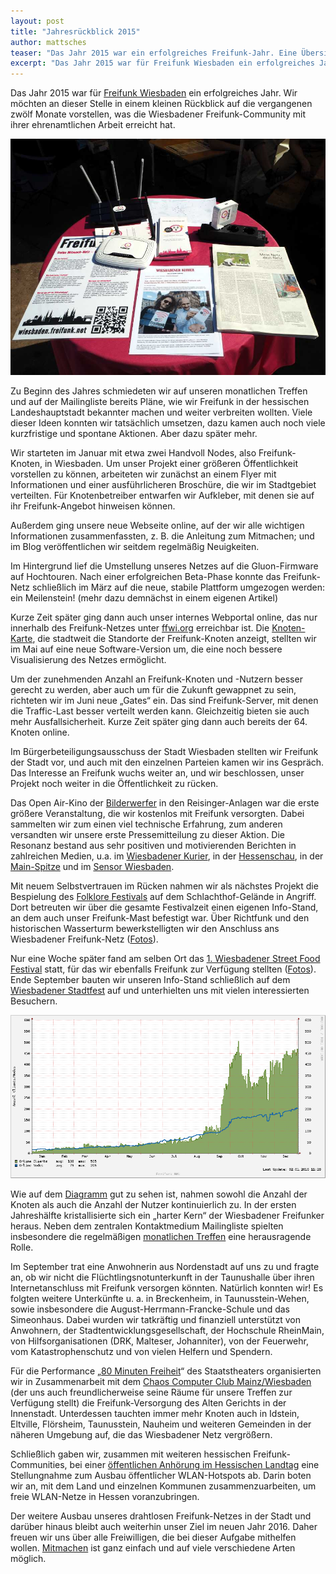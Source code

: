 ```yaml
---
layout: post
title: "Jahresrückblick 2015"
author: mattsches
teaser: "Das Jahr 2015 war ein erfolgreiches Freifunk-Jahr. Eine Übersicht darüber, was wir in den vergangenen zwölf Monaten erreicht haben."
excerpt: "Das Jahr 2015 war für Freifunk Wiesbaden ein erfolgreiches Jahr. Wir möchten an dieser Stelle in einem kleinen Rückblick auf die vergangenen zwölf Monate vorstellen, was die Wiesbadener Freifunk-Community mit ihrer ehrenamtlichen Arbeit erreicht hat."
---
```

Das Jahr 2015 war für [Freifunk Wiesbaden](http://wiesbaden.freifunk.net/) ein erfolgreiches Jahr. Wir möchten an dieser Stelle in einem kleinen Rückblick auf die vergangenen zwölf Monate vorstellen, was die Wiesbadener Freifunk-Community mit ihrer ehrenamtlichen Arbeit erreicht hat.

![Info-Tisch auf dem Folklore 2015](/images/blog/folklore_2015_info_tisch.jpg)

Zu Beginn des Jahres schmiedeten wir auf unseren monatlichen Treffen und auf der Mailingliste bereits Pläne, wie wir Freifunk in der hessischen Landeshauptstadt bekannter machen und weiter verbreiten wollten. Viele dieser Ideen konnten wir tatsächlich umsetzen, dazu kamen auch noch viele kurzfristige und spontane Aktionen. Aber dazu später mehr.

Wir starteten im Januar mit etwa zwei Handvoll Nodes, also Freifunk-Knoten, in Wiesbaden. Um unser Projekt einer größeren Öffentlichkeit vorstellen zu können, arbeiteten wir zunächst an einem Flyer mit Informationen und einer ausführlicheren Broschüre, die wir im Stadtgebiet verteilten. Für Knotenbetreiber entwarfen wir Aufkleber, mit denen sie auf ihr Freifunk-Angebot hinweisen können.

Außerdem ging unsere neue Webseite online, auf der wir alle wichtigen Informationen zusammenfassten, z. B. die Anleitung zum Mitmachen; und im Blog veröffentlichen wir seitdem regelmäßig Neuigkeiten.

Im Hintergrund lief die Umstellung unseres Netzes auf die Gluon-Firmware auf Hochtouren. Nach einer erfolgreichen Beta-Phase konnte das Freifunk-Netz schließlich im März auf die neue, stabile Plattform umgezogen werden: ein Meilenstein! (mehr dazu demnächst in einem eigenen Artikel)

Kurze Zeit später ging dann auch unser internes Webportal online, das nur innerhalb des Freifunk-Netzes unter [ffwi.org](http://ffwi.org/) erreichbar ist. Die [Knoten-Karte](https://map.wiesbaden.freifunk.net/), die stadtweit die Standorte der Freifunk-Knoten anzeigt, stellten wir im Mai auf eine neue Software-Version um, die eine noch bessere Visualisierung des Netzes ermöglicht.

Um der zunehmenden Anzahl an Freifunk-Knoten und -Nutzern besser gerecht zu werden, aber auch um für die Zukunft gewappnet zu sein, richteten wir im Juni neue „Gates“ ein. Das sind Freifunk-Server, mit denen die Traffic-Last besser verteilt werden kann. Gleichzeitig bieten sie auch mehr Ausfallsicherheit. Kurze Zeit später ging dann auch bereits der 64. Knoten online.

Im Bürgerbeteiligungsausschuss der Stadt Wiesbaden stellten wir Freifunk der Stadt vor, und auch mit den einzelnen Parteien kamen wir ins Gespräch. Das Interesse an Freifunk wuchs weiter an, und wir beschlossen, unser Projekt noch weiter in die Öffentlichkeit zu rücken.

Das Open Air-Kino der [Bilderwerfer](http://bilderwerfer.de/) in den Reisinger-Anlagen war die erste größere Veranstaltung, die wir kostenlos mit Freifunk versorgten. Dabei sammelten wir zum einen viel technische Erfahrung, zum anderen versandten wir unsere erste Pressemitteilung zu dieser Aktion. Die Resonanz bestand aus sehr positiven und motivierenden Berichten in zahlreichen Medien, u.a. im [Wiesbadener Kurier](http://www.wiesbadener-kurier.de/lokales/wiesbaden/nachrichten-wiesbaden/aus-vielen-knoten-wird-ein-netz-initiative-freifunk-will-kostenloses-wlan-in-wiesbaden-aufbauen_15946139.htm), in der [Hessenschau](https://www.youtube.com/watch?v=JwZBItLY8Mk), in der [Main-Spitze](http://www.main-spitze.de/lokales/nauheim/erster-freifunk-knoten-geht-am-nauheimer-kulturbahnhof-online_16212818.htm) und im [Sensor Wiesbaden](http://www.sensor-wiesbaden.de/freifunk-sorgt-fuer-freies-wlan-in-wiesbaden-gelungene-premiere-beim-open-air-kino-heute-offenes-treffen-fuer-alle/).

Mit neuem Selbstvertrauen im Rücken nahmen wir als nächstes Projekt die Bespielung des [Folklore Festivals](http://www.folklore-wiesbaden.de/) auf dem Schlachthof-Gelände in Angriff. Dort betreuten wir über die gesamte Festivalzeit einen eigenen Info-Stand, an dem auch unser Freifunk-Mast befestigt war. Über Richtfunk und den historischen Wasserturm bewerkstelligten wir den Anschluss ans Wiesbadener Freifunk-Netz ([Fotos](http://photos.wiesbaden.freifunk.net/index.php?/category/3)).

Nur eine Woche später fand am selben Ort das [1. Wiesbadener Street Food Festival](https://www.facebook.com/events/490898754391319/) statt, für das wir ebenfalls Freifunk zur Verfügung stellten ([Fotos](http://photos.wiesbaden.freifunk.net/index.php?/category/6)). Ende September bauten wir unseren Info-Stand schließlich auf dem [Wiesbadener Stadtfest](http://www.wiesbaden.de/stadtfest) auf und unterhielten uns mit vielen interessierten Besuchern.

![Graph](/images/blog/graph_2015.png)

Wie auf dem [Diagramm](/images/blog/graph_2015.png) gut zu sehen ist, nahmen sowohl die Anzahl der Knoten als auch die Anzahl der Nutzer kontinuierlich zu. In der ersten Jahreshälfte kristallisierte sich ein &bdquo;harter Kern&ldquo; der Wiesbadener Freifunker heraus. Neben dem zentralen Kontaktmedium Mailingliste spielten insbesondere die regelmäßigen [monatlichen Treffen](http://wiesbaden.freifunk.net/treffen.html) eine herausragende Rolle.

Im September trat eine Anwohnerin aus Nordenstadt auf uns zu und fragte an, ob wir nicht die Flüchtlingsnotunterkunft in der Taunushalle über ihren Internetanschluss mit Freifunk versorgen könnten. Natürlich konnten wir! Es folgten weitere Unterkünfte u. a. in Breckenheim, in Taunusstein-Wehen, sowie insbesondere die August-Herrmann-Francke-Schule und das Simeonhaus. Dabei wurden wir tatkräftig und finanziell unterstützt von Anwohnern, der Stadtentwicklungsgesellschaft, der Hochschule RheinMain, von Hilfsorganisationen (DRK, Malteser, Johanniter), von der Feuerwehr, vom Katastrophenschutz und von vielen Helfern und Spendern.

Für die Performance &bdquo;[80 Minuten Freiheit](http://www.staatstheater-wiesbaden.de/programm/spielplan/2015-10/80-minuten-freiheit/1451/#performances)&ldquo; des Staatstheaters organisierten wir in Zusammenarbeit mit dem [Chaos Computer Club Mainz/Wiesbaden](https://www.cccmz.de/) (der uns auch freundlicherweise seine Räume für unsere Treffen zur Verfügung stellt) die Freifunk-Versorgung des Alten Gerichts in der Innenstadt. Unterdessen tauchten immer mehr Knoten auch in Idstein, Eltville, Flörsheim, Taunusstein, Nauheim und weiteren Gemeinden in der näheren Umgebung auf, die das Wiesbadener Netz vergrößern.

Schließlich gaben wir, zusammen mit weiteren hessischen Freifunk-Communities, bei einer [öffentlichen Anhörung im Hessischen Landtag](https://www.hessischer-landtag.de/icc/internet/nav/019/broker.cal?uMen=7b46034b-052a-7911-a7c5-ab64c48b23a9&uCon=5f87bede-462f-9412-47c7-0722184e3734&uTem=aaaaaaaa-aaaa-aaaa-bbbb-000000000008&cal_monthToDisplay=11.2015&cal_startDate=12.11.2015&cal_endDate=12.11.2015) eine Stellungnahme zum Ausbau öffentlicher WLAN-Hotspots ab. Darin boten wir an, mit dem Land und einzelnen Kommunen zusammenzuarbeiten, um freie WLAN-Netze in Hessen voranzubringen.

Der weitere Ausbau unseres drahtlosen Freifunk-Netzes in der Stadt und darüber hinaus bleibt auch weiterhin unser Ziel im neuen Jahr 2016. Daher freuen wir uns über alle Freiwilligen, die bei dieser Aufgabe mithelfen wollen. [Mitmachen](http://wiesbaden.freifunk.net/mitmachen.html) ist ganz einfach und auf viele verschiedene Arten möglich.
